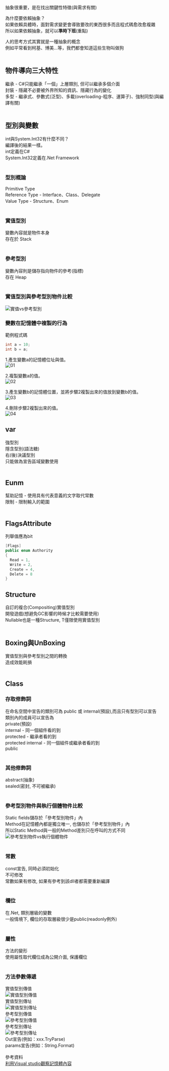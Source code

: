 抽象很重要，是在找出關鍵性特徵(與需求有關)

為什麼要依賴抽象？  
如果依賴具體時，面對需求變更會導致要改的東西很多而且程式碼愈改愈複雜  
所以如果依賴抽象，就可以**準時下班**(重點)  

人的思考方式其實就是一種抽象的概念  
例如平常看到柯基、博美…等，我們都會知道這些生物叫做狗  
<br />
## 物件導向三大特性
繼承 - C#只能繼承「一個」上層類別, 但可以繼承多個介面  
封裝 - 隱藏不必要被外界所知的資訊、隱藏行為的變化  
多型 - 繼承式、參數式(泛型)、多載(overloading-程序、運算子)、強制同型(與編譯有關)  
<br />
## 型別與變數
int與System.Int32有什麼不同？  
編譯後的結果一樣。  
int定義在C#  
System.Int32定義在.Net Framework  
<br />
### 型別概論
Primitive Type  
Reference Type - Interface、Class、Delegate  
Value Type - Structure、Enum  
<br />
### 實值型別
變數內容就是物件本身  
存在於 Stack  
<br />
### 參考型別
變數內容則是儲存指向物件的參考(指標)  
存在 Heap  
<br />
### 實值型別與參考型別物件比較
![實值vs參考型別](http://user-image.logdown.io/user/11661/blog/11120/post/1937727/rW5vt73SAKlvbaFwdfsY_%E8%9E%A2%E5%B9%95%E5%BF%AB%E7%85%A7%202017-06-10%20%E4%B8%8B%E5%8D%8811.45.54.png)
<br />
### 變數在記憶體中複製的行為
範例程式碼
``` cs
int a = 10;
int b = a;
```

1.產生變數a的記憶體位址與值。  
![01](http://user-image.logdown.io/user/11661/blog/11120/post/1937727/iE2hkxqTu2qAIXKtnsSB_%E8%9E%A2%E5%B9%95%E5%BF%AB%E7%85%A7%202017-06-10%20%E4%B8%8B%E5%8D%889.18.31.png)

2.複製變數a的值。  
![02](http://user-image.logdown.io/user/11661/blog/11120/post/1937727/H5Nf9BP8R7C6qW7W8jQI_%E8%9E%A2%E5%B9%95%E5%BF%AB%E7%85%A7%202017-06-10%20%E4%B8%8B%E5%8D%889.23.09.png)

3.產生變數b的記憶體位置，並將步驟2複製出來的值放到變數b的值。  
![03](http://user-image.logdown.io/user/11661/blog/11120/post/1937727/9VpWgvAZSkidRPiy5Rr2_%E8%9E%A2%E5%B9%95%E5%BF%AB%E7%85%A7%202017-06-10%20%E4%B8%8B%E5%8D%889.24.55.png)

4.刪除步驟2複製出來的值。  
![04](http://user-image.logdown.io/user/11661/blog/11120/post/1937727/mLpXzEAORGitqkhONrty_%E8%9E%A2%E5%B9%95%E5%BF%AB%E7%85%A7%202017-06-10%20%E4%B8%8B%E5%8D%889.27.20.png)
<br />
## var
強型別  
隱含型別(語法糖)  
右(後)決議型別  
只能做為宣告區域變數使用  
<br />
## Eunm
幫助記憶 - 使用具有代表意義的文字取代常數  
限制 - 限制輸入的範圍  
<br />
## FlagsAttribute
列舉值應為bit
``` cs
[Flags]
public enum Authority
{
  Read = 1,
  Write = 2,
  Create = 4,
  Delete = 8
}
```
  
## Structure
自訂的複合(Compositing)實值型別  
開發遊戲(想避免GC影響的時候才比較需要使用)  
Nullable<T>也是一種Structure, T僅限使用實值型別  
<br />
## Boxing與UnBoxing
實值型別與參考型別之間的轉換  
造成效能耗損  
<br />
## Class
### 存取修飾詞
在命名空間中宣告的類別可為 public 或 internal(預設),而且只有型別可以宣告  
類別內的成員可以宣告為  
private(預設)  
internal - 同一個組件看的到  
protected - 繼承者看的到  
protected internal - 同一個組件或繼承者看的到  
public  
<br />
### 其他修飾詞
abstract(抽象)  
sealed(密封, 不可被繼承)  
<br />
### 參考型別物件與執行個體物件比較
Static fields儲存於「參考型別物件」內  
Method在記憶體內都是獨立唯一, 也儲存於「參考型別物件」內  
所以Static Method與一般的Method差別只在呼叫的方式不同  
![參考型別物件vs執行個體物件](http://user-image.logdown.io/user/11661/blog/11120/post/1937727/R7n3nXMTvCi8Qw7hr2Ag_%E8%9E%A2%E5%B9%95%E5%BF%AB%E7%85%A7%202017-06-10%20%E4%B8%8B%E5%8D%8811.55.55.png)  
<br />
### 常數
const宣告, 同時必須初始化  
不可修改  
常數如果有修改, 如果有參考到該dll者都需要重新編譯   
<br />
### 欄位
在.Net, 類別層級的變數  
一般情境下, 欄位的存取層級很少是public(readonly例外)  
<br />
### 屬性
方法的變形  
使用屬性取代欄位成為公開介面, 保護欄位  
<br />
### 方法參數傳遞
實值型別傳值  
![實值型別傳值](http://user-image.logdown.io/user/11661/blog/11120/post/1937727/CRVVxy15RUaubjGFrKk9_01.png)  
實值型別傳址  
![實值型別傳址](http://user-image.logdown.io/user/11661/blog/11120/post/1937727/HlwH1m2kS5SukBkoyKtm_02.png)  
參考型別傳值  
![參考型別傳值](http://user-image.logdown.io/user/11661/blog/11120/post/1937727/l5u83XqVQIe1PJnvoOk4_03.png)  
參考型別傳址  
![參考型別傳址](http://user-image.logdown.io/user/11661/blog/11120/post/1937727/1QJPmSwGSOSjITjCc7x8_04.png)  
Out宣告(例如：xxx.TryParse)  
params宣告(例如：String.Format)  
<br />
參考資料  
[利用Visual studio觀察記憶體內容](https://dotblogs.com.tw/initials/2017/01/28/a00_basis)
